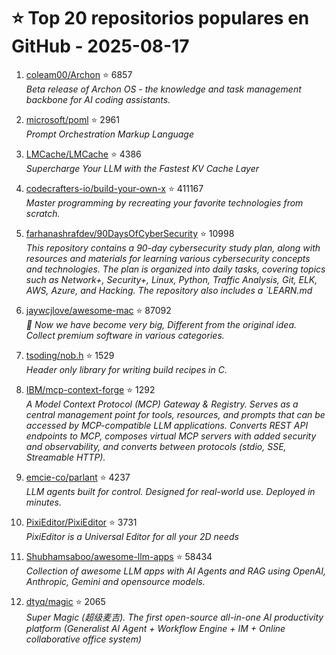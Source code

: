 # ⭐ Top 20 repositorios populares en GitHub - 2025-08-17

1. [coleam00/Archon](https://github.com/coleam00/Archon) ⭐ 6857  
   _Beta release of Archon OS - the knowledge and task management backbone for AI coding assistants._

2. [microsoft/poml](https://github.com/microsoft/poml) ⭐ 2961  
   _Prompt Orchestration Markup Language_

3. [LMCache/LMCache](https://github.com/LMCache/LMCache) ⭐ 4386  
   _Supercharge Your LLM with the Fastest KV Cache Layer_

4. [codecrafters-io/build-your-own-x](https://github.com/codecrafters-io/build-your-own-x) ⭐ 411167  
   _Master programming by recreating your favorite technologies from scratch._

5. [farhanashrafdev/90DaysOfCyberSecurity](https://github.com/farhanashrafdev/90DaysOfCyberSecurity) ⭐ 10998  
   _This repository contains a 90-day cybersecurity study plan, along with resources and materials for learning various cybersecurity concepts and technologies. The plan is organized into daily tasks, covering topics such as Network+, Security+, Linux, Python, Traffic Analysis, Git, ELK, AWS, Azure, and Hacking. The repository also includes a `LEARN.md_

6. [jaywcjlove/awesome-mac](https://github.com/jaywcjlove/awesome-mac) ⭐ 87092  
   _ Now we have become very big, Different from the original idea. Collect premium software in various categories._

7. [tsoding/nob.h](https://github.com/tsoding/nob.h) ⭐ 1529  
   _Header only library for writing build recipes in C._

8. [IBM/mcp-context-forge](https://github.com/IBM/mcp-context-forge) ⭐ 1292  
   _A Model Context Protocol (MCP) Gateway & Registry. Serves as a central management point for tools, resources, and prompts that can be accessed by MCP-compatible LLM applications. Converts REST API endpoints to MCP, composes virtual MCP servers with added security and observability, and converts between protocols (stdio, SSE, Streamable HTTP)._

9. [emcie-co/parlant](https://github.com/emcie-co/parlant) ⭐ 4237  
   _LLM agents built for control. Designed for real-world use. Deployed in minutes._

10. [PixiEditor/PixiEditor](https://github.com/PixiEditor/PixiEditor) ⭐ 3731  
   _PixiEditor is a Universal Editor for all your 2D needs_

11. [Shubhamsaboo/awesome-llm-apps](https://github.com/Shubhamsaboo/awesome-llm-apps) ⭐ 58434  
   _Collection of awesome LLM apps with AI Agents and RAG using OpenAI, Anthropic, Gemini and opensource models._

12. [dtyq/magic](https://github.com/dtyq/magic) ⭐ 2065  
   _Super Magic (超级麦吉). The first open-source all-in-one AI productivity platform (Generalist AI Agent + Workflow Engine + IM + Online collaborative office system)_


<!-- Última actualización: 2025-08-17T08:05:13.113712 UTC -->